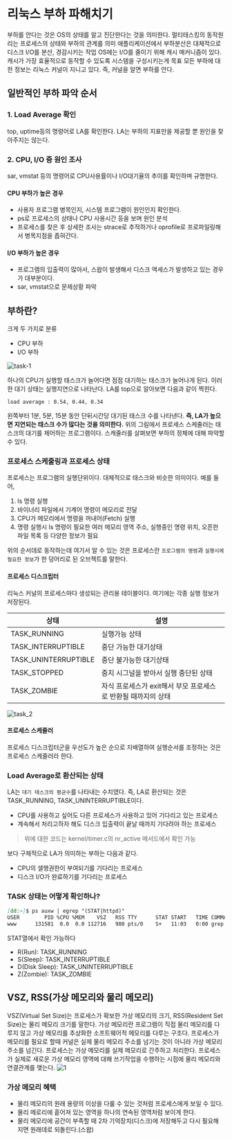 # 리눅스 부하 파해치기
부하를 안다는 것은 OS의 상태를 알고 진단한다는 것을 의미한다.
멀티태스킹의 동작원리는 프로세스의 상태와 부하의 관계를 의미
애플리케이션에서 부하분산은 대체적으로 디스크 I/O를 분산, 경감시키는 작업
OS에는 I/O를 줄이기 위해 캐시 매커니즘이 있다. 캐시가 가장 효율적으로 동작할 수 있도록 시스템을 구성시키는게 목표
모든 부하에 대한 정보는 리눅스 커널이 지니고 있다. 즉, 커널을 알면 부하를 안다.

## 일반적인 부하 파악 순서 

### 1. Load Average 확인
top, uptime등의 명령어로 LA를 확인한다. LA는 부하의 지표만을 제공할 뿐 원인을 찾아주지는 않는다.

### 2. CPU, I/O 중 원인 조사
sar, vmstat 등의 명령어로 CPU사용률이나 I/O대기율의 추이를 확인하며 규명한다.

#### CPU 부하가 높은 경우
- 사용자 프로그램 병목인지, 시스템 프로그램이 원인인지 확인한다.
- ps로 프로세스의 상태나 CPU 사용시간 등을 보며 원인 분석
- 프로세스를 찾은 후 상세한 조사는 strace로 추적하거나 oprofile로 프로파일링해서 병목지점을 좁혀간다.

#### I/O 부하가 높은 경우 
- 프로그램의 입출력이 많아서, 스왑이 발생해서 디스크 액세스가 발생하고 있는 경우가 대부분이다.
- sar, vmstat으로 문제상황 파악

## 부하란?
크게 두 가지로 분류
- CPU 부하
- I/O 부하

![task-1](https://user-images.githubusercontent.com/15729299/56255797-24b1bb80-6101-11e9-9860-4052bf00f223.png)

하나의 CPU가 실행할 태스크가 늘어다면 점점 대기하는 태스크가 늘어나게 된다. 이러한 대기 상태는 실행지연으로 나타난다. LA를 top으로 알아보면 다음과 같이 찍힌다.
```text
load average : 0.54, 0.44, 0.34
```
왼쪽부터 1분, 5분, 15분 동안 단뒤시간당 대기된 태스크 수를 나타낸다. **즉, LA가 높으면 지연되는 태스크 수가 많다는 것을 의미한다.**
위의 그림에서 프로세스 스케줄러는 태스크의 대기를 제어하는 프로그램이다. 스캐줄러를 살펴보면 부하의 정체에 대해 파악할 수 있다.

### 프로세스 스케줄링과 프로세스 상태
프로세스는 프로그램의 실행단위이다. 대체적으로 태스크와 비슷한 의미이다. 예를 들어, 
1. ls 명령 실행
2. 바이너리 파일에서 기계어 명령이 메모리로 전달 
3. CPU가 메모리에서 명령을 꺼내어(Fetch) 실행
4. 명령 실행시 ls 명령이 필요한 여러 메모리 영역 주소, 실행중인 명령 위치, 오픈한 파일 목록 등 다양한 정보가 필요

위의 순서데로 동작하는데 여기서 알 수 있는 것은 프로세스란 `프로그램의 명령`과 `실행시에 필요한 정보`가 한 덩어리로 된 오브젝트를 말한다.

#### 프로세스 디스크립터
리눅스 커널의 프로세스마다 생성되는 관리용 테이블이다. 여기에는 각종 실행 정보가 저장된다.

상태 | 설명
-- | --
TASK_RUNNING | 실행가능 상태
TASK_INTERRUPTIBLE | 중단 가능한 대기상태
TASK_UNINTERRUPTIBLE | 중단 불가능한 대기상태
TASK_STOPPED | 중지 시그널을 받아서 실행 중단된 상태
TASK_ZOMBIE | 자식 프로세스가 exit해서 부모 프로세스로 반환될 때까지의 상태

![task_2](https://user-images.githubusercontent.com/15729299/56255806-3004e700-6101-11e9-9b1b-e3d52e463098.jpg)

#### 프로세스 스케줄러
프로세스 디스크립터군을 우선도가 높은 순으로 지배열하여 실행순서를 조정하는 것은 프로세스 스케줄러라 한다. 

### Load Average로 환산되는 상태
LA는 `대기 태스크의 평균수`를 나타내는 수치였다. 즉, LA로 환산되는 것은 TASK_RUNNING, TASK_UNINTERRUPTIBLE이다.
- CPU를 사용하고 싶어도 다른 프로세스가 사용하고 있어 기다리고 있는 프로세스
- 계속해서 처리고하자 해도 디스크 입출력이 끝날 때까지 기다려야 하는 프로세스
>위에 대한 코드는 kernel/timer.c의 nr_active 메서드에서 확인 가능 

보다 구체적으로 LA가 의미하는 부하는 다음과 같다.
- CPU의 샐행권한이 부여되기를 기다리는 프로세스
- 디스크 I/O가 완료하기를 기다리는 프로세스

### TASK 상태는 어떻게 확인하나?
```markdown
[dd:~]$ ps auxw | egrep "(STAT|httpd)"
USER        PID %CPU %MEM    VSZ   RSS TTY      STAT START   TIME COMMAND
www      131581  0.0  0.0 112716   980 pts/0    S+   11:03   0:00 grep -E --color=auto (STAT|httpd)
```
STAT열에서 확인 가능하다
- R(Run): TASK_RUNNING
- S(Sleep): TASK_INTERRUPTIBLE
- D(Disk Sleep): TASK_UNINTERRUPTIBLE
- Z(Zombie): TASK_ZOMBIE

## VSZ, RSS(가상 메모리와 물리 메모리)
VSZ(Virtual Set Size)는 프로세스가 확보한 가상 메모리의 크기, RSS(Resident Set Size)는 물리 메모리 크기를 말한다.
가상 메모리란 프로그램이 직접 물리 메모리를 다루지 않고 가상 메모리를 추상화한 소프트웨어적 메모리를 다루는 구조다. 프로세스가 메모리를 필요로 할때 커널은 실제 물리 메모리 주소를 넘기는 것이 아니라 가상 메모리 주소를 넘긴다.
프로세스는 가상 메모리를 실제 메모리로 간주하고 처리한다. 프로세스가 실제로 새로운 가상 메모리 영역에 대해 쓰기작업을 수행하는 시점에 물리 메모리와 연결관계를 맺는다.
![1](https://user-images.githubusercontent.com/15729299/56277393-3914a900-613f-11e9-8e4b-33f9d8d2619e.jpg)

### 가상 메모리 혜택
- 물리 메모리의 원래 용량의 이상을 다룰 수 있는 것처럼 프로세스에게 보일 수 있다.
- 물리 메로리에 흩어져 있는 영역을 하나의 연속된 영역처럼 보이게 한다.
- 물리 메모리에 공간이 부족할 때 2차 기억장치(디스크)에 저장해두고 다시 필요해 지면 원래데로 되돌린다.(스왑)
